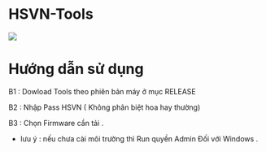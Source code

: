 # HSVN-Tools

[![](https://img.shields.io/github/downloads/AikoCute-Offical/HSVN-Tools/total.svg?style=flat-square)](https://github.com/AikoCute-Offical/HSVN-Tools/releases)


# Hướng dẫn sử dụng 
B1 : Dowload Tools theo phiên bản máy ở mục RELEASE

B2 : Nhập Pass HSVN ( Không phân biệt hoa hay thường)

B3 : Chọn Firmware cần tải .

* lưu ý : nếu chưa cài môi trường thì Run quyền Admin Đối với Windows .

